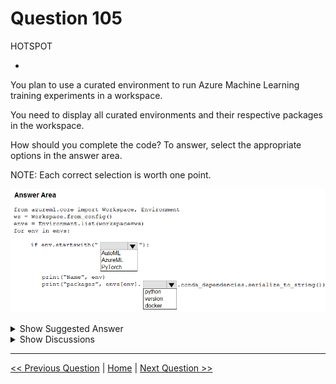 # Question 105

HOTSPOT

-

You plan to use a curated environment to run Azure Machine Learning training experiments in a workspace.

You need to display all curated environments and their respective packages in the workspace.

How should you complete the code? To answer, select the appropriate options in the answer area.

NOTE: Each correct selection is worth one point.

![Question Image](../images/q105_q_image379.png)

<details>
  <summary>Show Suggested Answer</summary>

<img src="../images/q105_ans_0_image380.png" alt="Answer Image"><br>

</details>

<details>
  <summary>Show Discussions</summary>

<blockquote><p><strong>orionduo</strong> <code>(Thu 29 Aug 2024 02:26)</code> - <em>Upvotes: 3</em></p><p>correct
https://learn.microsoft.com/en-us/python/api/azureml-core/azureml.core.conda_dependencies.condadependencies?view=azure-ml-py</p></blockquote>
<blockquote><p><strong>vish9</strong> <code>(Mon 20 May 2024 13:55)</code> - <em>Upvotes: 2</em></p><p>The given answer is correct</p></blockquote>

</details>

---

[<< Previous Question](question_104.md) | [Home](../index.md) | [Next Question >>](question_106.md)
